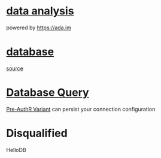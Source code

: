 # [data analysis](https://marketplace.dify.ai/plugins/digitforce/data_analysis)
powered by https://ada.im

# [database](https://marketplace.dify.ai/plugins/hjlarry/database)
[source](https://github.com/hjlarry/dify-plugin-database)

# [Database Query](https://marketplace.dify.ai/plugins/junjiem/db_query)
[Pre-AuthR Variant](https://marketplace.dify.ai/plugins/junjiem/db_query_pre_auth) can persist your connection configuration

# Disqualified
HelloDB